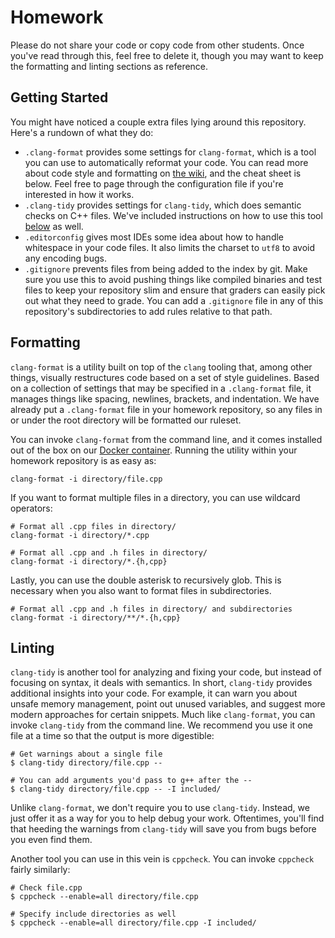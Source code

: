 # Homework

Please do not share your code or copy code from other students.
Once you've read through this, feel free to delete it, though you may want to keep the formatting and linting sections as reference.

## Getting Started

You might have noticed a couple extra files lying around this repository.
Here's a rundown of what they do:

- `.clang-format` provides some settings for `clang-format`, which is a tool you can use to automatically reformat your code.
  You can read more about code style and formatting on [the wiki](https://github.com/csci104/wiki/blob/master/style.md), and the cheat sheet is below.
  Feel free to page through the configuration file if you're interested in how it works.
- `.clang-tidy` provides settings for `clang-tidy`, which does semantic checks on C++ files.
  We've included instructions on how to use this tool [below](#linting) as well.
- `.editorconfig` gives most IDEs some idea about how to handle whitespace in your code files.
  It also limits the charset to `utf8` to avoid any encoding bugs.
- `.gitignore` prevents files from being added to the index by git.
  Make sure you use this to avoid pushing things like compiled binaries and test files to keep your repository slim and ensure that graders can easily pick out what they need to grade.
  You can add a `.gitignore` file in any of this repository's subdirectories to add rules relative to that path.

## Formatting

`clang-format` is a utility built on top of the `clang` tooling that, among other things, visually restructures code based on a set of style guidelines.
Based on a collection of settings that may be specified in a `.clang-format` file, it manages things like spacing, newlines, brackets, and indentation.
We have already put a `.clang-format` file in your homework repository, so any files in or under the root directory will be formatted our ruleset.

You can invoke `clang-format` from the command line, and it comes installed out of the box on our [Docker container](https://github.com/csci104/docker).
Running the utility within your homework repository is as easy as:

```shell script
clang-format -i directory/file.cpp
``` 

If you want to format multiple files in a directory, you can use wildcard operators:

```shell script
# Format all .cpp files in directory/
clang-format -i directory/*.cpp

# Format all .cpp and .h files in directory/ 
clang-format -i directory/*.{h,cpp}
```

Lastly, you can use the double asterisk to recursively glob.
This is necessary when you also want to format files in subdirectories.

```shell script
# Format all .cpp and .h files in directory/ and subdirectories
clang-format -i directory/**/*.{h,cpp}
```

## Linting

`clang-tidy` is another tool for analyzing and fixing your code, but instead of focusing on syntax, it deals with semantics.
In short, `clang-tidy` provides additional insights into your code.
For example, it can warn you about unsafe memory management, point out unused variables, and suggest more modern approaches for certain snippets.
Much like `clang-format`, you can invoke `clang-tidy` from the command line.
We recommend you use it one file at a time so that the output is more digestible:

```
# Get warnings about a single file
$ clang-tidy directory/file.cpp --

# You can add arguments you'd pass to g++ after the --
$ clang-tidy directory/file.cpp -- -I included/
```

Unlike `clang-format`, we don't require you to use `clang-tidy`.
Instead, we just offer it as a way for you to help debug your work.
Oftentimes, you'll find that heeding the warnings from `clang-tidy` will save you from bugs before you even find them.

Another tool you can use in this vein is `cppcheck`.
You can invoke `cppcheck` fairly similarly:

```
# Check file.cpp
$ cppcheck --enable=all directory/file.cpp

# Specify include directories as well
$ cppcheck --enable=all directory/file.cpp -I included/
```
